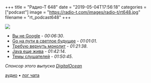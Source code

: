 +++
title = "Радио-Т 648"
date = "2019-05-04T17:56:18"
categories = ["podcast"]
image = "https://radio-t.com/images/radio-t/rt648.jpg"
filename = "rt_podcast648"
+++

![](https://radio-t.com/images/radio-t/rt648.jpg)

- [Вы не Google](https://habr.com/ru/post/450230/) - *00:06:30*.
- [Go на пути в светлое будущее](https://hackernoon.com/go-is-on-a-trajectory-to-become-the-next-enterprise-programming-language-3b75d70544e) - *01:01:01*.
- [Требую вернуть монолит](http://www.craigkerstiens.com/2019/03/13/give-me-back-my-monolith/) - *01:21:38*.
- [Java еще жива](https://dzone.com/articles/java-is-not-dying-yet) - *01:42:14*.
- [Темы слушателей](https://radio-t.com/p/2019/04/30/prep-648/) - *01:50:45*.


*Спонсор этого выпуска [DigitalOcean](https://do.co/radiot)*


[аудио](https://cdn.radio-t.com/rt_podcast648.mp3) • [лог чата](http://chat.radio-t.com/logs/radio-t-648.html)
<audio src="https://cdn.radio-t.com/rt_podcast648.mp3" preload="none"></audio>
